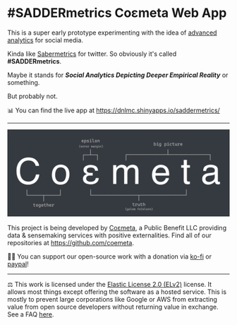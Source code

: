 # #SADDERmetrics Coεmeta Web App 

This is a super early prototype experimenting with the idea of [advanced analytics](https://en.wikipedia.org/wiki/Advanced_statistics_in_basketball) for social media. 

Kinda like [Sabermetrics](https://en.wikipedia.org/wiki/Sabermetrics) for twitter. So obviously it's called **#SADDERmetrics**.

Maybe it stands for **_Social Analytics Depicting Deeper Empirical Reality_** or something. 

But probably not.

📊 You can find the live app at https://dnlmc.shinyapps.io/saddermetrics/

---
![](https://github.com/coemeta/public-work-log/blob/13b9eacdd3be522bcb61656af84213e0f99603c8/media/coemeta_logo_banner.png)

This project is being developed by [Coεmeta](https://coemeta.xyz), a Public Benefit LLC providing data & sensemaking services with positive externalities. Find all of our repositories at https://github.com/coemeta.
 
🙏🏼 You can support our open-source work with a donation via [ko-fi](https://ko-fi.com/coemeta) or [paypal](https://www.paypal.com/donate/?hosted_button_id=7W4M66QGW3LT8)! 

---

⚖️ This work is licensed under the [Elastic License 2.0 (ELv2)](https://www.elastic.co/licensing/elastic-license) license. It allows most things except offering the software as a hosted service. This is mostly to prevent large corporations like Google or AWS from extracting value from open source developers without returning value in exchange. See a FAQ [here](https://www.elastic.co/licensing/elastic-license/faq#faq-on-elastic-license-2.0-elv2). 
